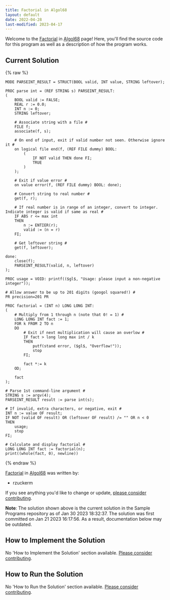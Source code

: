 ```yaml
---
title: Factorial in Algol68
layout: default
date: 2022-04-28
last-modified: 2023-04-17
---
```


Welcome to the [Factorial](https://sampleprograms.io/projects/factorial) in [Algol68](https://sampleprograms.io/languages/algol68) page! Here, you'll find the source code for this program as well as a description of how the program works.

## Current Solution

{% raw %}

```algol68
MODE PARSEINT_RESULT = STRUCT(BOOL valid, INT value, STRING leftover);

PROC parse int = (REF STRING s) PARSEINT_RESULT:
(
    BOOL valid := FALSE;
    REAL r := 0.0;
    INT n := 0;
    STRING leftover;

    # Associate string with a file #
    FILE f;
    associate(f, s);

    # On end of input, exit if valid number not seen. Otherwise ignore it #
    on logical file end(f, (REF FILE dummy) BOOL:
        (
            IF NOT valid THEN done FI;
            TRUE
        )
    );

    # Exit if value error #
    on value error(f, (REF FILE dummy) BOOL: done);

    # Convert string to real number #
    get(f, r);

    # If real number is in range of an integer, convert to integer. Indicate integer is valid if same as real #
    IF ABS r <= max int
    THEN
        n := ENTIER(r);
        valid := (n = r)
    FI;

    # Get leftover string #
    get(f, leftover);

done:
    close(f);
    PARSEINT_RESULT(valid, n, leftover)
);

PROC usage = VOID: printf(($gl$, "Usage: please input a non-negative integer"));

# Allow answer to be up to 201 digits (googol squared!) #
PR precision=201 PR

PROC factorial = (INT n) LONG LONG INT:
(
    # Multiply from 1 through n (note that 0! = 1) #
    LONG LONG INT fact := 1;
    FOR k FROM 2 TO n
    DO
        # Exit if next multiplication will cause an overlow #
        IF fact > long long max int / k
        THEN
            putf(stand error, ($gl$, "Overflow!"));
            stop
        FI;

        fact *:= k
    OD;

    fact
);

# Parse 1st command-line argument #
STRING s := argv(4);
PARSEINT_RESULT result := parse int(s);

# If invalid, extra characters, or negative, exit #
INT n := value OF result;
IF NOT (valid OF result) OR (leftover OF result) /= "" OR n < 0
THEN
    usage;
    stop
FI;

# Calculate and display factorial #
LONG LONG INT fact := factorial(n);
print((whole(fact, 0), newline))
```

{% endraw %}

[Factorial](https://sampleprograms.io/projects/factorial) in [Algol68](https://sampleprograms.io/languages/algol68) was written by:

- rzuckerm

If you see anything you'd like to change or update, [please consider contributing](https://github.com/TheRenegadeCoder/sample-programs).

**Note**: The solution shown above is the current solution in the Sample Programs repository as of Jan 30 2023 18:32:37. The solution was first committed on Jan 21 2023 16:17:56. As a result, documentation below may be outdated.

## How to Implement the Solution

No 'How to Implement the Solution' section available. [Please consider contributing](https://github.com/TheRenegadeCoder/sample-programs-website).

## How to Run the Solution

No 'How to Run the Solution' section available. [Please consider contributing](https://github.com/TheRenegadeCoder/sample-programs-website).